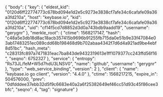 {
  "body": {
    "key": {
      "eldest_kid": "0120d6ff22774773c678bd094e1d2e5c9273e3838cf7afe34c6cafafe09a36a3fd210a",
      "host": "keybase.io",
      "kid": "0120d6ff22774773c678bd094e1d2e5c9273e3838cf7afe34c6cafafe09a36a3fd210a",
      "uid": "cf14f5cd7d8852d3d0a743bdb9aadd19",
      "username": "gerygnr"
    },
    "merkle_root": {
      "ctime": 1568217147,
      "hash": "c48a5e3db18d8ac18acb357415b9696b91255fb715da0e51b9e33f47084e03ab17483251ec089cdd68b198468d9b702abaa4342f7d6d4a921ad9be4ebf8d51bc",
      "hash_meta": "c28313fc897a7471831eac7ba843de9432319613e1ff1079377cc243ffd56f16",
      "seqno": 6752327
    },
    "service": {
      "entropy": "Rs73JL/feM+W5d7hdU3LNSV0",
      "name": "github",
      "username": "gerygnr"
    },
    "type": "web_service_binding",
    "version": 2
  },
  "client": {
    "name": "keybase.io go client",
    "version": "4.4.0"
  },
  "ctime": 1568217215,
  "expire_in": 504576000,
  "prev": "0dfdddee37ebb32d5f9c6683e40a2a6f25382649ef46cc51d93c45f86cee3bfc",
  "seqno": 4,
  "tag": "signature"
}
